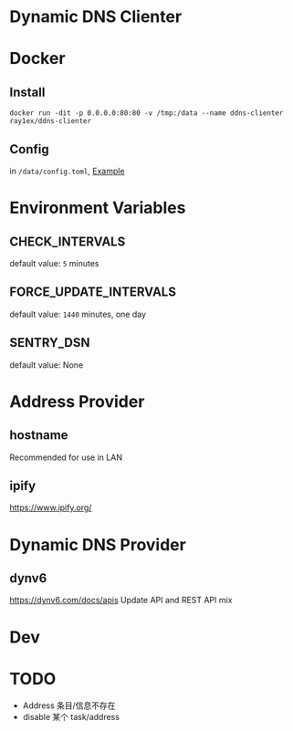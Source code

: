 # Dynamic DNS Clienter

# Docker

## Install

```shell
docker run -dit -p 0.0.0.0:80:80 -v /tmp:/data --name ddns-clienter ray1ex/ddns-clienter
```

## Config

in `/data/config.toml`, [Example](config.toml)

# Environment Variables

## CHECK_INTERVALS

default value: `5` minutes

## FORCE_UPDATE_INTERVALS

default value: `1440` minutes, one day

## SENTRY_DSN

default value: None

# Address Provider

## hostname

Recommended for use in LAN

## ipify

https://www.ipify.org/

# Dynamic DNS Provider

## dynv6

https://dynv6.com/docs/apis
Update API and REST API mix

# Dev

# TODO

- Address 条目/信息不存在
- disable 某个 task/address